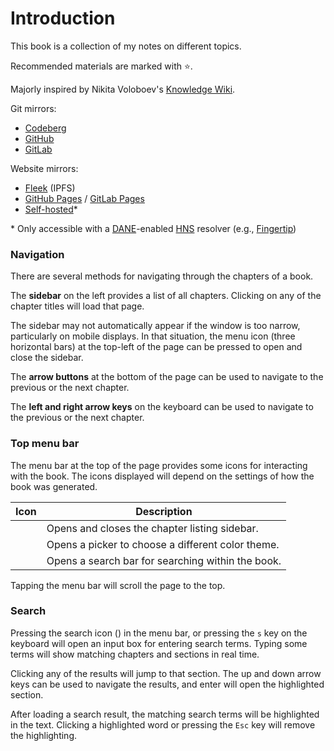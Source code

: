 # Introduction

This book is a collection of my notes on different topics.

Recommended materials are marked with ⭐.

Majorly inspired by Nikita Voloboev's [Knowledge Wiki](https://wiki.nikiv.dev).

Git mirrors:
- [Codeberg](https://codeberg.org/paveloom/pages)
- [GitHub](https://github.com/Paveloom/paveloom.github.io)
- [GitLab](https://gitlab.com/paveloom-g/personal/site)

Website mirrors:
- [Fleek](https://paveloom.on.fleek.co) (IPFS)
- [GitHub Pages](https://paveloom.github.io) / [GitLab Pages](https://paveloom-g.gitlab.io/personal/site)
- [Self-hosted](https://paveloom)*

\* Only accessible with a [DANE](https://datatracker.ietf.org/doc/html/rfc6698)-enabled [HNS](https://handshake.org) resolver (e.g., [Fingertip](https://impervious.com/fingertip))

### Navigation

There are several methods for navigating through the chapters of a book.

The **sidebar** on the left provides a list of all chapters.
Clicking on any of the chapter titles will load that page.

The sidebar may not automatically appear if the window is too narrow, particularly on mobile displays.
In that situation, the menu icon (three horizontal bars) at the top-left of the page can be pressed to open and close the sidebar.

The **arrow buttons** at the bottom of the page can be used to navigate to the previous or the next chapter.

The **left and right arrow keys** on the keyboard can be used to navigate to the previous or the next chapter.

### Top menu bar

The menu bar at the top of the page provides some icons for interacting with the book.
The icons displayed will depend on the settings of how the book was generated.

| Icon | Description |
|------|-------------|
| <i class="fa fa-bars"></i> | Opens and closes the chapter listing sidebar. |
| <i class="fa fa-paint-brush"></i> | Opens a picker to choose a different color theme. |
| <i class="fa fa-search"></i> | Opens a search bar for searching within the book. |

Tapping the menu bar will scroll the page to the top.

### Search

Pressing the search icon (<i class="fa fa-search"></i>) in the menu bar, or pressing the `s` key on the keyboard will open an input box for entering search terms.
Typing some terms will show matching chapters and sections in real time.

Clicking any of the results will jump to that section.
The up and down arrow keys can be used to navigate the results, and enter will open the highlighted section.

After loading a search result, the matching search terms will be highlighted in the text.
Clicking a highlighted word or pressing the `Esc` key will remove the highlighting.
